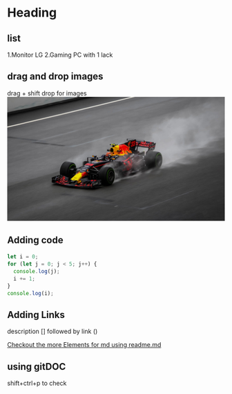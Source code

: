 # Heading

## list

1.Monitor LG
2.Gaming PC with 1 lack

## drag and drop images

drag + shift drop for images
![Alt text](RR1.jpg)

## Adding code

```js
let i = 0;
for (let j = 0; j < 5; j++) {
  console.log(j);
  i += 1;
}
console.log(i);
```

## Adding Links

description [] followed by link ()

[Checkout the more Elements for md using readme.md ](/readme.md)

## using gitDOC

shift+ctrl+p to check
